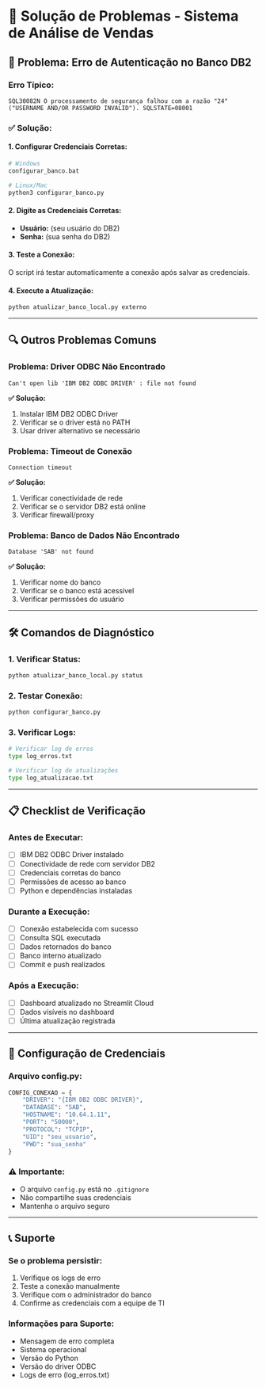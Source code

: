 # 🔧 Solução de Problemas - Sistema de Análise de Vendas

## 🚨 **Problema: Erro de Autenticação no Banco DB2**

### **Erro Típico:**
```
SQL30082N O processamento de segurança falhou com a razão "24" 
("USERNAME AND/OR PASSWORD INVALID"). SQLSTATE=08001
```

### **✅ Solução:**

#### **1. Configurar Credenciais Corretas:**
```bash
# Windows
configurar_banco.bat

# Linux/Mac
python3 configurar_banco.py
```

#### **2. Digite as Credenciais Corretas:**
- **Usuário:** (seu usuário do DB2)
- **Senha:** (sua senha do DB2)

#### **3. Teste a Conexão:**
O script irá testar automaticamente a conexão após salvar as credenciais.

#### **4. Execute a Atualização:**
```bash
python atualizar_banco_local.py externo
```

---

## 🔍 **Outros Problemas Comuns**

### **Problema: Driver ODBC Não Encontrado**
```
Can't open lib 'IBM DB2 ODBC DRIVER' : file not found
```

**✅ Solução:**
1. Instalar IBM DB2 ODBC Driver
2. Verificar se o driver está no PATH
3. Usar driver alternativo se necessário

### **Problema: Timeout de Conexão**
```
Connection timeout
```

**✅ Solução:**
1. Verificar conectividade de rede
2. Verificar se o servidor DB2 está online
3. Verificar firewall/proxy

### **Problema: Banco de Dados Não Encontrado**
```
Database 'SAB' not found
```

**✅ Solução:**
1. Verificar nome do banco
2. Verificar se o banco está acessível
3. Verificar permissões do usuário

---

## 🛠️ **Comandos de Diagnóstico**

### **1. Verificar Status:**
```bash
python atualizar_banco_local.py status
```

### **2. Testar Conexão:**
```bash
python configurar_banco.py
```

### **3. Verificar Logs:**
```bash
# Verificar log de erros
type log_erros.txt

# Verificar log de atualizações
type log_atualizacao.txt
```

---

## 📋 **Checklist de Verificação**

### **Antes de Executar:**
- [ ] IBM DB2 ODBC Driver instalado
- [ ] Conectividade de rede com servidor DB2
- [ ] Credenciais corretas do banco
- [ ] Permissões de acesso ao banco
- [ ] Python e dependências instaladas

### **Durante a Execução:**
- [ ] Conexão estabelecida com sucesso
- [ ] Consulta SQL executada
- [ ] Dados retornados do banco
- [ ] Banco interno atualizado
- [ ] Commit e push realizados

### **Após a Execução:**
- [ ] Dashboard atualizado no Streamlit Cloud
- [ ] Dados visíveis no dashboard
- [ ] Última atualização registrada

---

## 🔐 **Configuração de Credenciais**

### **Arquivo config.py:**
```python
CONFIG_CONEXAO = {
    "DRIVER": "{IBM DB2 ODBC DRIVER}",
    "DATABASE": "SAB",
    "HOSTNAME": "10.64.1.11",
    "PORT": "50000",
    "PROTOCOL": "TCPIP",
    "UID": "seu_usuario",
    "PWD": "sua_senha"
}
```

### **⚠️ Importante:**
- O arquivo `config.py` está no `.gitignore`
- Não compartilhe suas credenciais
- Mantenha o arquivo seguro

---

## 📞 **Suporte**

### **Se o problema persistir:**
1. Verifique os logs de erro
2. Teste a conexão manualmente
3. Verifique com o administrador do banco
4. Confirme as credenciais com a equipe de TI

### **Informações para Suporte:**
- Mensagem de erro completa
- Sistema operacional
- Versão do Python
- Versão do driver ODBC
- Logs de erro (log_erros.txt)
